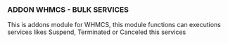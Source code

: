 <h3>ADDON WHMCS - BULK SERVICES</h3>
<p>This is addons module for WHMCS, this module functions can executions services likes Suspend, Terminated or Canceled this services </p>
